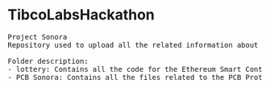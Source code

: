 # TibcoLabsHackathon
<pre>
Project Sonora
Repository used to upload all the related information about the Tibco Labs Air Pollution Hackathon. 

Folder description: 
- lottery: Contains all the code for the Ethereum Smart Contract Deployment written in Solidity. 
- PCB Sonora: Contains all the files related to the PCB Prototype, including the Bill of Materials, Schematics and Blueprints
</pre>

